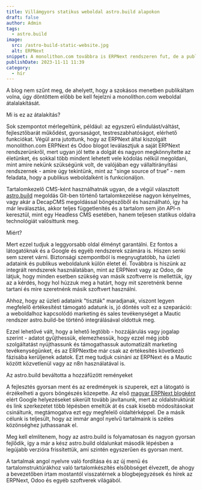 ```yaml
---
title: Villámgyors statikus weboldal astro.build alapokon
draft: false
author: Admin
tags:
  - astro.build
image:
  src: /astro-build-static-website.jpg
  alt: ERPNext
snippet: A monolithon.com továbbra is ERPNext rendszeren fut, de a publikus weboldalt leválasztottuk és már astro.build-et használunk hozzá.
publishDate: 2023-11-11 11:39
category:
  - hír
---
```


A blog nem szűnt meg, de ahelyett, hogy a szokásos menetben publikáltam volna, úgy döntöttem előbb be kell fejelzni a monolithon.com weboldal átalalakítását.

Mi is ez az átalakítás?

Sok szempontot mérlegeltünk, például: az egyszerű elindulást/váltást, fejlesztőbarát műkődést, gyorsaságot, testreszabhatóságot, elérhető funkciókat. Végül arra jutottunk, hogy az ERPNext által kiszolgált monolithon.com ERPNext és Odoo blogot leválasztjuk a saját ERPNext rendszerünkről, mert ugyan jól tette a dolgát és nagyon megkönnyítette az életünket, és sokkal több mindent lehetett vele kódolás nélkül megoldani, mint amire nekünk szükségünk volt, de valójában egy vállaltirányítási rendszernek - amire úgy tekintünk, mint az "singe source of true" - nem feladata, hogy a publikus weboldalként is funkcionáljon.

Tartalomkezelő CMS-ként használhatnák ugyan, de a végül választott <a href="https://www.monolithon.com/hu/static-site-generator">astro.build</a> megoldás Git-ben történő tartalomkezelése nagyon kényelmes, vagy akár a DecapCMS megoldással böngészőből és használható, így ha már leválasztás, akkor teljes függetlenítés és a tartalom sem jön API-n keresztül, mint egy Headless CMS esetében, hanem teljesen statikus oldalra technológiát valósíttunk meg.

Miért?

Mert ezzel tudjuk a leggyorsabb oldal élményt garantálni. Ez fontos a látogatóknak és a Google és egyéb rendszerek számára is. Hiszen senki sem szeret várni. Biztonsági szempontból is megnyugtatóbb, ha üzleti adataink és publikus weboldalunk külön életet él. Továbbra is hiszünk az integrált rendszerek használatában, mint az ERPNext vagy az Odoo, de látjuk, hogy minden esetben szükség van másik szoftverre is mellettük, így az a kérdés, hogy hol húzzuk meg a határt, hogy mit szeretnénk benne tartani és mire szeretnénk másik szoftvert használni.

Ahhoz, hogy az üzleti adataink "tiszták" maradjanak, viszont legyen megfelelő értékesítést támogató adatunk is, jó döntés volt ez a szeparáció: a weboldalhoz kapcsolódó marketing és sales tevékenységet a Mautic rendszer astro.build-be történő integrálásával oldottuk meg.

Ezzel lehetővé vált, hogy a lehető legtöbb - hozzájárulás vagy jogalap szerint - adatot gyűjthessük, elemezhessük, hogy ezzel még jobb szolgáltatást nyújthassunk és támogathassuk automatizált marketing tevékenységünket, és az ERPNextbe már csak az értékesítés következő fázisába kerüljenek adatok. Ezt meg tudjuk csináni az ERPNext és a Mautic között közvetlenül vagy az n8n használatával is.

Az astro.build beváltotta a hozzáfűzött reményeket

A fejlesztés gyorsan ment és az eredmények is szuperek, ezt a látogató is érzékelheti a gyors böngészés közepette. Az első <a href="https://www.monolithon.com/hu/blog">magyar ERPNext blogként</a> elért Google helyezéseket sikerült tovább javítanunk, mert az oldalstruktúrát és link szerkezetet több lépésben emeltük át és csak kisebb módosításokat csináltunk, megtámogatva ezt egy megfelelő oldaltérképpel. De a másik célunk is teljesült, hogy az immár angol nyelvű tartalmaink is széles közönséghez juthassanak el.

Meg kell elmlítenem, hogy az astro.build is folyamatosan és nagyon gyorsan fejlődik, így a már a kész astro.build oldalunkat második lépésben a legújabb verzióra frissítettük, ami szintén egyszerűen és gyorsan ment.

A tartalmak angol nyelvre való fordítása és az új menü és tartalomstruktúrákhoz való tartalomkészítés elsőbbséget élvezett, de ahogy a bevezetőben írtam mostantól visszatérnek a blogbejegyzések és hírek az ERPNext, Odoo és egyéb szoftverek világából.
